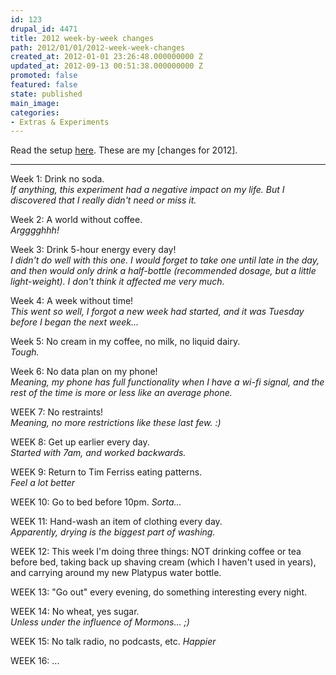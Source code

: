 ```yaml
---
id: 123
drupal_id: 4471
title: 2012 week-by-week changes
path: 2012/01/01/2012-week-week-changes
created_at: 2012-01-01 23:26:48.000000000 Z
updated_at: 2012-09-13 00:51:38.000000000 Z
promoted: false
featured: false
state: published
main_image: 
categories:
- Extras & Experiments
---
```

Read the setup [here](http://micahredding.com/blog/2012/01/01/new-years-resolve-change). These are my [changes for 2012].

---

Week 1: Drink no soda.  
*If anything, this experiment had a negative impact on my life. But I discovered that I really didn't need or miss it.*

Week 2: A world without coffee.  
*Argggghhh!*

Week 3: Drink 5-hour energy every day!  
*I didn't do well with this one. I would forget to take one until late in the day, and then would only drink a half-bottle (recommended dosage, but a little light-weight). I don't think it affected me very much.*

Week 4: A week without time!  
*This went so well, I forgot a new week had started, and it was Tuesday before I began the next week...*

Week 5: No cream in my coffee, no milk, no liquid dairy.  
*Tough.*

Week 6: No data plan on my phone!  
*Meaning, my phone has full functionality when I have a wi-fi signal, and the rest of the time is more or less like an average phone.*

WEEK 7: No restraints!  
*Meaning, no more restrictions like these last few. :)*

WEEK 8: Get up earlier every day.  
*Started with 7am, and worked backwards.*

WEEK 9: Return to Tim Ferriss eating patterns.   
*Feel a lot better*  
  
WEEK 10: Go to bed before 10pm.
*Sorta...*  

WEEK 11: Hand-wash an item of clothing every day.  
*Apparently, drying is the biggest part of washing.*  
  
WEEK 12: This week I'm doing three things: NOT drinking coffee or tea before bed, taking back up shaving cream (which I haven't used in years), and carrying around my new Platypus water bottle.  
  
WEEK 13: "Go out" every evening, do something interesting every night.

WEEK 14: No wheat, yes sugar.  
*Unless under the influence of Mormons... ;)*

WEEK 15: No talk radio, no podcasts, etc.
*Happier*

WEEK 16:
...
